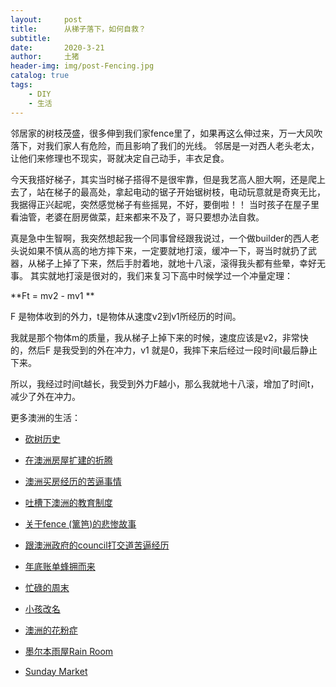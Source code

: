 ```yaml
---
layout:     post
title:      从梯子落下，如何自救？
subtitle:   
date:       2020-3-21
author:     土猪
header-img: img/post-Fencing.jpg
catalog: true
tags:
    - DIY
    - 生活
---
```



邻居家的树枝茂盛，很多伸到我们家fence里了，如果再这么伸过来，万一大风吹落下，对我们家人有危险，而且影响了我们的光线。 邻居是一对西人老头老太，让他们来修理也不现实，哥就决定自己动手，丰衣足食。 




今天我搭好梯子，其实当时梯子搭得不是很牢靠，但是我艺高人胆大啊，还是爬上去了，站在梯子的最高处，拿起电动的锯子开始锯树枝，电动玩意就是奇爽无比，我据得正兴起呢，突然感觉梯子有些摇晃，不好，要倒啦！！  当时孩子在屋子里看油管，老婆在厨房做菜，赶来都来不及了，哥只要想办法自救。 





真是急中生智啊，我突然想起我一个同事曾经跟我说过，一个做builder的西人老头说如果不慎从高的地方摔下来，一定要就地打滚，缓冲一下，哥当时就扔了武器，从梯子上掉了下来，然后手肘着地，就地十八滚，滚得我头都有些晕，幸好无事。  其实就地打滚是很对的，我们来复习下高中时候学过一个冲量定理： 


**Ft = mv2 - mv1 **

F 是物体收到的外力，t是物体从速度v2到v1所经历的时间。 


我就是那个物体m的质量，我从梯子上掉下来的时候，速度应该是v2，非常快的，然后F 是我受到的外在冲力，v1 就是0，我摔下来后经过一段时间t最后静止下来。 


所以，我经过时间t越长，我受到外力F越小，那么我就地十八滚，增加了时间t，减少了外在冲力。





更多澳洲的生活：

- [砍树历史](http://livinginau.life/2019/12/29/%E7%A0%8D%E6%A0%91%E5%8E%86%E5%8F%B2/)

- [在澳洲房屋扩建的折腾](http://livinginau.life/2019/12/19/%E5%9C%A8%E6%BE%B3%E6%B4%B2%E6%88%BF%E5%B1%8B%E6%89%A9%E5%BB%BA%E7%9A%84%E6%8A%98%E8%85%BE/)

- 
  [澳洲买房经历的苦逼事情](http://livinginau.life/2019/12/18/%E6%BE%B3%E6%B4%B2%E4%B9%B0%E6%88%BF%E7%BB%8F%E5%8E%86%E7%9A%84%E8%8B%A6%E9%80%BC%E4%BA%8B%E6%83%85/)

- 
  [吐槽下澳洲的教育制度](http://livinginau.life/2019/12/13/%E5%90%90%E6%A7%BD%E6%BE%B3%E6%B4%B2%E6%95%99%E8%82%B2%E5%88%B6%E5%BA%A6/)

- [关于fence (篱笆)的悲惨故事](http://livinginau.life/2019/12/01/%E5%85%B3%E4%BA%8Efence%E7%9A%84%E6%82%B2%E6%83%A8%E6%95%85%E4%BA%8B/)

- [跟澳洲政府的council打交道苦逼经历](http://livinginau.life/2019/11/29/%E8%B7%9F%E6%BE%B3%E6%B4%B2%E6%94%BF%E5%BA%9C%E7%9A%84council%E6%89%93%E4%BA%A4%E9%81%93%E8%8B%A6%E9%80%BC%E7%BB%8F%E5%8E%86/)

- [年底账单蜂拥而来](http://livinginau.life/2019/11/29/%E8%B4%A6%E5%8D%95%E8%9C%82%E6%8B%A5%E8%80%8C%E6%9D%A5/)

- [忙碌的周末](http://livinginau.life/2019/11/12/%E5%BF%99%E7%A2%8C%E7%9A%84%E5%91%A8%E6%9C%AB/)

- [小孩改名](http://livinginau.life/2019/11/10/%E5%B0%8F%E5%AD%A9%E6%94%B9%E5%90%8D/)

- [澳洲的花粉症](http://livinginau.life/2018/08/10/%E6%BE%B3%E6%B4%B2%E7%9A%84%E8%8A%B1%E7%B2%89%E7%97%87/)

- [墨尔本雨屋Rain Room](http://livinginau.life/2020/01/13/rain-room/)

- [Sunday Market](http://livinginau.life/2020/01/12/Sunday-Market/)
